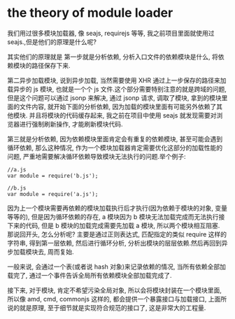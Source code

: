 # the theory of module loader

我们用过很多模块加载器, 像 seajs, requirejs 等等, 我之前项目里面就使用过 seajs.,但是他们的原理是什么呢?

其实他们的原理就是
第一步就是分析依赖, 分析入口文件的依赖模块是什么, 将依赖模块的路径保存下来. 

第二异步加载模块, 说到异步加载, 当然需要使用 XHR 通过上一步保存的路径来加载异步的 js 模块, 也就是一个个 js 文件.这个部分需要特别注意的就是跨域的问题, 但是这个问题可以通过 jsonp 来解决, 通过 jsonp 请求, 调取了模块, 拿到的模块里面的文件内容, 就开始下面的分析依赖, 因为加载的模块里面有可能另外依赖了其他模块.
并且将模块的代码缓存起来, 我之前在项目中使用 seajs 就发现需要对浏览器进行强制刷新操作, 才能刷新模块代码.

第三就是分析依赖, 因为依赖模块里面肯定会有重复的依赖模块, 甚至可能会遇到循环依赖, 那么这种情况, 作为一个模块加载器肯定需要优化这部分的加载性能的问题, 严重地需要解决循环依赖导致模块无法执行的问题.举个例子:
```
//a.js
var module = require('b.js');

//b.js
var module = require('a.js');
```
因为上一个模块需要再依赖的模块加载执行后才执行(因为依赖于模块的对象, 变量等等的), 但是因为循环依赖的存在, a 模块因为 b 模块无法加载完成而无法执行接下来的代码, 但是 b 模块的加载完成需要先加载 a 模块, 所以两个模块相互阻塞.
那说回开头, 怎么分析呢? 主要是通过正则表达式, 匹配指定的类似 require 这样的字符串, 得到第一层依赖, 然后进行循环分析, 分析出模块的层层依赖.然后再回到异步加载模块去, 周而复始.

一般来说, 会通过一个表(或者说 hash 对象)来记录依赖的情况, 当所有依赖全部加载完了, 通过一个事件告诉全局所有依赖模块全部加载完成了.

接下来, 对于模块, 肯定不希望污染全局对象, 所以会将模块封装在一个模块里面, 所以像 amd, cmd, commonjs 这样的, 都会提供一个暴露接口与加载接口, 上面所说的就是原理, 至于细节就是实现符合规范的接口了, 这是非常大的工程量.





